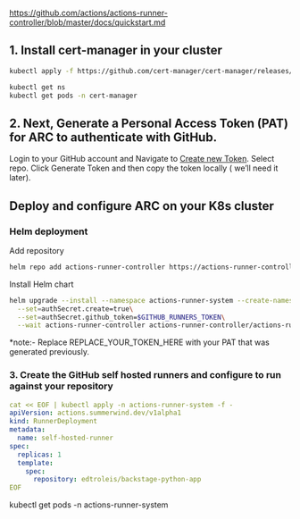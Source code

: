 https://github.com/actions/actions-runner-controller/blob/master/docs/quickstart.md


## 1. Install cert-manager in your cluster

```bash
kubectl apply -f https://github.com/cert-manager/cert-manager/releases/download/v1.8.2/cert-manager.yaml

kubectl get ns
kubectl get pods -n cert-manager
```

## 2. Next, Generate a Personal Access Token (PAT) for ARC to authenticate with GitHub.

Login to your GitHub account and Navigate to [Create new Token](https://github.com/settings/tokens/new).
Select repo.
Click Generate Token and then copy the token locally ( we’ll need it later).

## Deploy and configure ARC on your K8s cluster

### Helm deployment
Add repository

```bash
helm repo add actions-runner-controller https://actions-runner-controller.github.io/actions-runner-controller
```

Install Helm chart
```bash
helm upgrade --install --namespace actions-runner-system --create-namespace\
  --set=authSecret.create=true\
  --set=authSecret.github_token=$GITHUB_RUNNERS_TOKEN\
  --wait actions-runner-controller actions-runner-controller/actions-runner-controller
```
*note:- Replace REPLACE_YOUR_TOKEN_HERE with your PAT that was generated previously.

### 3. Create the GitHub self hosted runners and configure to run against your repository
```yaml
cat << EOF | kubectl apply -n actions-runner-system -f -
apiVersion: actions.summerwind.dev/v1alpha1
kind: RunnerDeployment
metadata:
  name: self-hosted-runner
spec:
  replicas: 1
  template:
    spec:
      repository: edtroleis/backstage-python-app
EOF
```

kubectl get pods -n actions-runner-system
